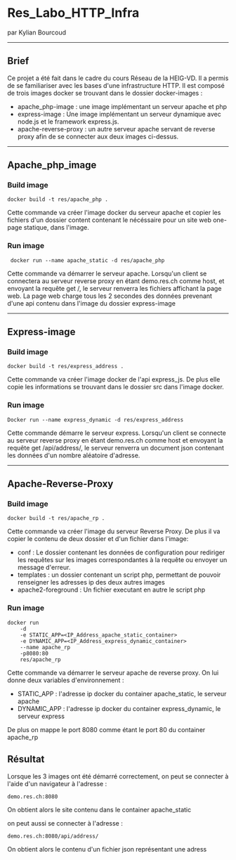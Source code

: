 # Res_Labo_HTTP_Infra
par Kylian Bourcoud

---

## Brief
Ce projet a été fait dans le cadre du cours Réseau de la HEIG-VD.
Il a permis de se familiariser avec les bases d'une infrastructure HTTP. Il est composé de trois images docker se trouvant dans le dossier docker-images : 
- apache_php-image : une image implémentant un serveur apache et php
- express-image : Une image implémentant un serveur dynamique avec node.js et le framework express.js.
- apache-reverse-proxy : un autre serveur apache servant de reverse proxy afin de se connecter aux deux images ci-dessus.
---
## Apache_php_image
### Build image
```
docker build -t res/apache_php .
```
Cette commande va créer l'image docker du serveur apache et copier les fichiers d'un dossier content contenant le nécéssaire pour un site web one-page statique, dans l'image.
### Run image
```
 docker run --name apache_static -d res/apache_php
```
Cette commande va démarrer le serveur apache. Lorsqu'un client se connectera au serveur reverse proxy en étant demo.res.ch comme host, et envoyant la requête get /,  le serveur renverra les fichiers affichant la page web.
La page web charge tous les 2 secondes des données prevenant d'une api contenu dans l'image du dossier express-image

---
## Express-image
### Build image
```
docker build -t res/express_address .
```
Cette commande va créer l'image docker de l'api express_js. 
De plus elle copie les informations se trouvant dans le dossier src dans l'image docker.

### Run image
```
Docker run --name express_dynamic -d res/express_address
```
Cette commande démarre le serveur express. Lorsqu'un client se connecte au serveur reverse proxy en étant demo.res.ch comme host  et envoyant la requête get /api/address/, le serveur renverra un document json contenant les données d'un nombre aléatoire d'adresse.

---
## Apache-Reverse-Proxy
### Build image
```
docker build -t res/apache_rp .
```
Cette commande va créer l'image du serveur Reverse Proxy.
De plus il va copier le contenu de deux dossier et d'un fichier dans l'image:
- conf : Le dossier contenant les données de configuration pour rediriger les requêtes sur les images correspondantes à la requête ou envoyer un message d'erreur.
- templates : un dossier contenant un script php, permettant de pouvoir renseigner les adresses ip des deux autres images
- apache2-foreground : Un fichier executant en autre le script php

### Run image
```
docker run 
    -d 
    -e STATIC_APP=<IP_Address_apache_static_container>
    -e DYNAMIC_APP=<IP_Address_express_dynamic_container>
    --name apache_rp 
    -p8080:80 
    res/apache_rp
```

Cette commande va démarrer le serveur apache de reverse proxy.
On lui donne deux variables d'environnement :
- STATIC_APP : l'adresse ip docker du container apache_static, le serveur apache
- DYNAMIC_APP : l'adresse ip docker du container express_dynamic, le serveur express

De plus on mappe le port 8080 comme étant le port 80 du container apache_rp

## Résultat
Lorsque les 3 images ont été démarré correctement, 
on peut se connecter à l'aide d'un navigateur à l'adresse :
```
demo.res.ch:8080
```
On obtient alors le site contenu dans le container apache_static


on peut aussi se connecter à l'adresse :
```
demo.res.ch:8080/api/address/
```
On obtient alors le contenu d'un fichier json représentant une adress